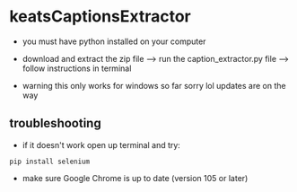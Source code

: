 # keatsCaptionsExtractor

- you must have python installed on your computer

- download and extract the zip file --> run the caption_extractor.py file --> follow instructions in terminal

- warning this only works for windows so far sorry lol updates are on the way

## troubleshooting

- if it doesn't work open up terminal and try:
```
pip install selenium
```
- make sure Google Chrome is up to date (version 105 or later)

